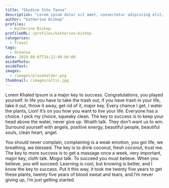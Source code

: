 ```yaml
---
title: "Skydive Into Tanoa"
description: "Lorem ipsum dolor sit amet, consectetur adipiscing elit, sed do eiusmod tempor incididunt ut labore et dolore magna aliqua."
author: "Katherine Bishop"
profiles:
  - Katherine Bishop
profileURL: /profiles/katherine-bishop
categories:
  - Travel
tags:
  - Oceania
date: 2019-08-07T14:12:40-04:00
asidePhoto:
asideText:
images:
  - /images/placeholder.png
thumbnail: /images/altis.jpg
---
```


Lorem Khaled Ipsum is a major key to success. Congratulations, you played yourself. In life you have to take the trash out, if you have trash in your life, take it out, throw it away, get rid of it, major key. Every chance I get, I water the plants, Lion! It’s on you how you want to live your life. Everyone has a choice. I pick my choice, squeaky clean. The key to success is to keep your head above the water, never give up. Wraith talk. They don’t want us to win. Surround yourself with angels, positive energy, beautiful people, beautiful souls, clean heart, angel.

You should never complain, complaining is a weak emotion, you got life, we breathing, we blessed. The key is to drink coconut, fresh coconut, trust me. The key to more success is to get a massage once a week, very important, major key, cloth talk. Mogul talk. To succeed you must believe. When you believe, you will succeed. Learning is cool, but knowing is better, and I know the key to success. Put it this way, it took me twenty five years to get these plants, twenty five years of blood sweat and tears, and I’m never giving up, I’m just getting started.
